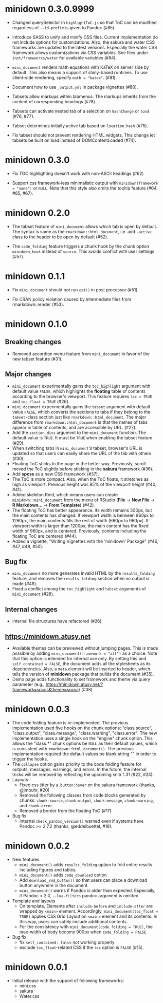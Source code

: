 # minidown 0.3.0.9999

* Changed querySelector in `highlightToC.js` so that ToC can be modified regardless of `--id-prefix` is given to Pandoc (#85).

* Introduce SASS to unify and minify CSS files. Current implementation do not include options for customizations.
  Also, the sakura and water CSS frameworks are updated to the latest versions.
  Especially the water CSS framework allows customizations via CSS variables.
  See files under `inst/frameworks/water` for available variables (#84).

* `mini_document` renders math equations with KaTeX on server side by default. This also means a support of shiny-based runtimes. To use client-side rendering, specify `math = "katex"`. (#81). 

* Document how to use `_output.yml` in package vignettes (#80).

* Tabsets allow markups within tabmenus. The markups inherits from the content of corresponding headings (#78).

* Tabsets can activate nested tab of a selection on `hashChange` or `load` (#76, #77).

* Tabset determines initially active tab based on `location.hash` (#75).

* Fix tabset should not prevent rendering HTML widgets. This change let tabsets be built on load instead of DOMContentLoaded  (#74).

# minidown 0.3.0

* Fix TOC highlighting doesn't work with non-ASCII headings (#62)

* Support css framework-less minimalistic output with `minidown(framework = "none")` or `NULL`. Note that this style also omits the tooltip feature (#64, #65, #67).

# minidown 0.2.0

* The tabset feature of `mini_document` allows which tab is open by default.
  The syntax is same as the `rmarkdown::html_document`, i.e. add `.active` class to the header to be open by default (#52).

* The `code_folding` feature triggers a chunk hook by the chunk option `minidown_hook` instead of `source`. This avoids conflict with user settings (#57).

# minidown 0.1.1

* Fix `mini_document` should not run `cat()` in post processor (#51).

* Fix CRAN policy violation caused by intermediate files from rmarkdown::render (#53).

# minidown 0.1.0

## Breaking changes

* Removed accordion menu feature from `mini_document` in favor of the new tabset feature (#31).

## Major changes

* `mini_document` experimentally gains the `toc_highlight` argument with default value `FALSE`, which highlights the **floating** table of contents according to the browser's viewport. This feature requires `toc = TRUE` and `toc_float = TRUE` (#26).
* `mini_document` experimentally gains the `tabset` argument with default value `FALSE`, which converts the sections to tabs if they belong to the `tabset`-class section just like `rmarkdown::html_document`. The major difference from `rmarkdown::html_document` is that the names of tabs appear in table of contents, and are accessible by URL. (#27).
* Add the `section_divs` argument to the `mini_document` function. The default value is `TRUE`. It must be `TRUE` when enabling the tabset feature (#29).
* When switching tabs in `mini_document`'s tabset, browser's URL is updated so that users can easily share the URL of the tab with others (#30).
* Floating ToC sticks to the page in the better way. Previously, scroll moved the ToC slightly before sticking in the **sakura** framework (#36).
* Add **spcss** as a new CSS framework (#37).
* The ToC is more compact. Also, when the ToC floats, it stretches as high as viewport. Previous height was 85% of the viewport height (#40, #41).
* Added skeleton.Rmd, which means users can create `minidown::mini_document` from the menu of RStudio (**File** -> **New File** -> **R Markdown...** -> **From Template**) (#42).
* The floating ToC has better appearance. Its width remains 300px, but the main contents has changed. If viewport width is between 960px to 1260px, the main contents fills the rest of width (660px to 960px). If viewport width is larger than 1200px, the main content has the fixed width of 960px, and is centered. Previously, contents including the floating ToC are centered (#44).
* Added a vignette, "Writing Vignettes with the 'minidown' Package" (#46, #47, #48, #50).

## Bug fix

* `mini_document` no more generates invalid HTML by the `results_folding` feature, and removes the `results_folding` section when no output is made (#49).
* Fixed a conflict among the `toc_highlight` and `tabset` arguments of `mini_document` (#28).

## Internal changes

* Internal file structures have refactored (#26).

## <https://minidown.atusy.net>

* Available themes can be previewed without jumping pages. This is made possible by adding `mini_document(framework = "all")` as a choice. Note that this option is intended for internal use only. By setting this and `self_contained = FALSE`, the document adds all the stylesheets as its dependencies. Also, a `meta` element will be inserted to header, which tells the version of **minidown** package that builds the document (#35).
* Demo page adds functionality to set framework and theme via query parameter (e.g., <https://minidown.atusy.net/?framework=spcss&theme=spcss>) (#38)

# minidown 0.0.3

* The code folding feature is re-implemented. The previous implementation used five hooks on the chunk options: "class.source", "class.output", "class.message", "class.warning", "class.error". The new implementation uses a single hook on the "engine" chunk option. This allows the "class.*" chunk options be `NULL` as their default values, which is consistent with `rmarkdown::html_document()`. The previous implementation required the default values be blank string "" in order to trigger the hooks.
* The `collapse` option gains priority to the code folding feature for outputs, messages, warnings, and errors. In the future, the internal tricks will be removed by reflecting the upcoming knitr 1.31 (#22, #24).
* Layouts
  * Fixed css jitter by `a.button:hover` on the sakura framework (thanks, @jmbuhr, #20)
  * Removed the following classes from code blocks generated by chunks: `chunk-source`, `chunk-output`, `chunk-message`, `chunk-warning`, and `chunk-error`.
  * Removed a border from the floating ToC (#17)
* Bug fix
  * Internal `check_pandoc_version()` warned even if systems have Pandoc >= 2.7.2 (thanks, @eddelbuettel, #19).

# minidown 0.0.2

* New features
  * `mini_document()` adds `results_folding` option to fold entire results including figures and tables.
  * `mini_document()` adds `code_download` option
  * Add `download_rmd_button()` so that users can place a download button anywhere
    in the document.
  * `mini_document()` warns if Pandoc is older than expected. Especially, if Pandoc < 2.0, `--lua-filters` pandoc argument is omitted.
* Template and layouts
  * On template, Elements after `include-before` and `include-after` are wrapped by `<main>`
    element. Accordingly, `mini_document(toc_float = TRUE)` applies CSS Grid Layout on `<main>` element and its contents. In this way, users can safely include additional contents.
  * For the consistency with `mini_document(code_folding = TRUE)`, the max-width of body become 900px when `code_folding = FALSE`
* Bug fix
  * fix `self_contained: false` not working properly
  * exclude `toc_float`-related CSS if the `toc` option is `FALSE` (#15).

# minidown 0.0.1

* Initial release with the support of following frameworks:
  * mini.css
  * sakura
  * Water.css
